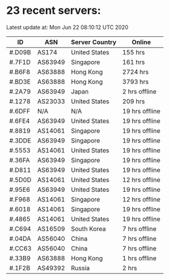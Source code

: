 # 23 recent servers:

Latest update at: Mon Jun 22 08:10:12 UTC 2020

| ID | ASN | Server Country | Online |
| -- | --- | -------------- | ------ |
| #.D09B | AS174 | United States | 155 hrs |
| #.7F1D | AS63949 | Singapore | 161 hrs |
| #.B6F8 | AS63888 | Hong Kong | 2724 hrs |
| #.BD3E | AS63888 | Hong Kong | 3793 hrs |
| #.2A79 | AS63949 | Japan | 2 hrs offline |
| #.1278 | AS23033 | United States | 209 hrs |
| #.6DFF | N/A | N/A | 19 hrs offline |
| #.6FE4 | AS63949 | United States | 19 hrs offline |
| #.8819 | AS14061 | Singapore | 19 hrs offline |
| #.3DDE | AS63949 | Singapore | 19 hrs offline |
| #.5553 | AS14061 | United States | 19 hrs offline |
| #.36FA | AS63949 | Singapore | 19 hrs offline |
| #.D811 | AS63949 | United States | 19 hrs offline |
| #.5D0D | AS14061 | United States | 12 hrs offline |
| #.95E6 | AS63949 | United States | 19 hrs offline |
| #.F968 | AS14061 | Singapore | 12 hrs offline |
| #.6018 | AS14061 | Singapore | 19 hrs offline |
| #.4865 | AS14061 | United States | 19 hrs offline |
| #.C694 | AS16509 | South Korea | 7 hrs offline |
| #.04DA | AS56040 | China | 7 hrs offline |
| #.CC63 | AS56040 | China | 7 hrs offline |
| #.33B9 | AS63888 | Hong Kong | 1 hrs offline |
| #.1F2B | AS49392 | Russia | 2 hrs |

